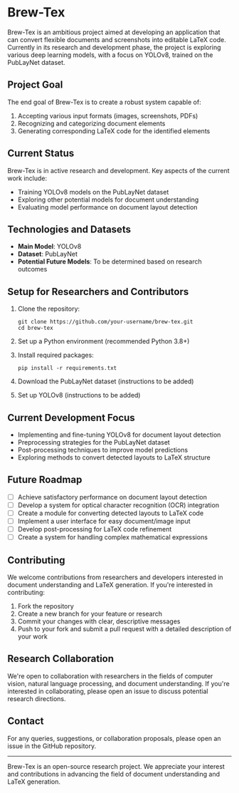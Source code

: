 # Brew-Tex

Brew-Tex is an ambitious project aimed at developing an application that can convert flexible documents and screenshots into editable LaTeX code. Currently in its research and development phase, the project is exploring various deep learning models, with a focus on YOLOv8, trained on the PubLayNet dataset.

## Project Goal

The end goal of Brew-Tex is to create a robust system capable of:
1. Accepting various input formats (images, screenshots, PDFs)
2. Recognizing and categorizing document elements
3. Generating corresponding LaTeX code for the identified elements

## Current Status

Brew-Tex is in active research and development. Key aspects of the current work include:

- Training YOLOv8 models on the PubLayNet dataset
- Exploring other potential models for document understanding
- Evaluating model performance on document layout detection

## Technologies and Datasets

- **Main Model**: YOLOv8
- **Dataset**: PubLayNet
- **Potential Future Models**: To be determined based on research outcomes

## Setup for Researchers and Contributors

1. Clone the repository:
   ```
   git clone https://github.com/your-username/brew-tex.git
   cd brew-tex
   ```

2. Set up a Python environment (recommended Python 3.8+)

3. Install required packages:
   ```
   pip install -r requirements.txt
   ```

4. Download the PubLayNet dataset (instructions to be added)

5. Set up YOLOv8 (instructions to be added)

## Current Development Focus

- Implementing and fine-tuning YOLOv8 for document layout detection
- Preprocessing strategies for the PubLayNet dataset
- Post-processing techniques to improve model predictions
- Exploring methods to convert detected layouts to LaTeX structure

## Future Roadmap

- [ ] Achieve satisfactory performance on document layout detection
- [ ] Develop a system for optical character recognition (OCR) integration
- [ ] Create a module for converting detected layouts to LaTeX code
- [ ] Implement a user interface for easy document/image input
- [ ] Develop post-processing for LaTeX code refinement
- [ ] Create a system for handling complex mathematical expressions

## Contributing

We welcome contributions from researchers and developers interested in document understanding and LaTeX generation. If you're interested in contributing:

1. Fork the repository
2. Create a new branch for your feature or research
3. Commit your changes with clear, descriptive messages
4. Push to your fork and submit a pull request with a detailed description of your work

## Research Collaboration

We're open to collaboration with researchers in the fields of computer vision, natural language processing, and document understanding. If you're interested in collaborating, please open an issue to discuss potential research directions.

## Contact

For any queries, suggestions, or collaboration proposals, please open an issue in the GitHub repository.

---

Brew-Tex is an open-source research project. We appreciate your interest and contributions in advancing the field of document understanding and LaTeX generation.
